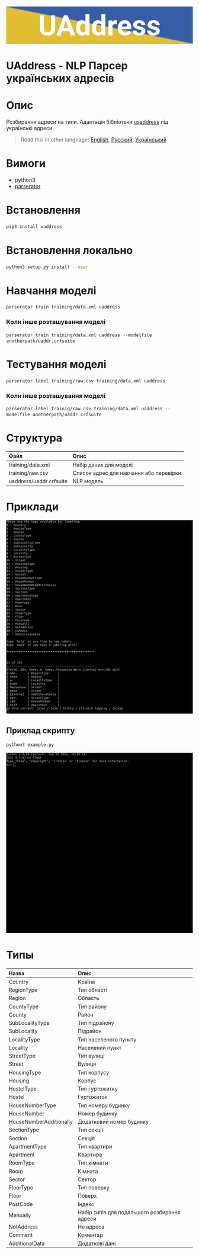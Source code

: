 ![header](doc/header.png)
# UAddress - NLP Парсер українських адресів

# Опис
Розбирання адреси на типи. Адаптація бібліотеки [usaddress](https://github.com/datamade/usaddress) під українські адреси

> Read this in other language: [English](README.en.md), [Русский](README.md), [Український](README.ua.md)

# Вимоги
* python3
* [parserator](https://github.com/martinjack/parserator)

# Встановлення
```sh
pip3 install uaddress
```
# Встановлення локально
```sh
python3 setup.py install --user
```

# Навчання моделі
```shell
parserator train training/data.xml uaddress
```
### Коли інше розташування моделі
```shell
parserator train training/data.xml uaddress --modelfile anotherpath/uaddr.crfsuite
```

# Тестування моделі
```shell
parserator label training/raw.csv training/data.xml uaddress
```
### Коли інше розташування моделі
```shell
parserator label trainig/raw.csv training/data.xml uaddress --modelfile anotherpath/uaddr.crfsuite
```

# Структура
| Файл                      | Опис                                          |
| :-------------            | :-------------                                |
| training/data.xml         | Набір даних для моделі                        |
| training/raw.csv          | Список адрес для навчання або перевірки       |
| uaddress/uaddr.crfsuite   | NLP модель                                    |

# Приклади
![example1](doc/example1.gif)

## Приклад скрипту
```sh 
python3 example.py
```
![example2](doc/example2.gif)

# Типы
| Назва                     | Опис                                          |
| :-------------            | :-------------                                |
| Country                   | Країна                                        |
| RegionType                | Тип області                                   |
| Region                    | Область                                       |
| CountyType                | Тип району                                    |
| County                    | Район                                         |
| SubLocalityType           | Тип підрайону                                 |
| SubLocality               | Підрайон                                      |
| LocalityType              | Тип населеного пункту                         |
| Locality                  | Населений пункт                               |
| StreetType                | Тип вулиці                                    |
| Street                    | Вулиця                                        |
| HousingType               | Тип корпусу                                   |
| Housing                   | Корпус                                        |
| HostelType                | Тип гуртожитку                                |
| Hostel                    | Гуртожиток                                    |
| HouseNumberType           | Тип номеру будинку                            |
| HouseNumber               | Номер будинку                                 |
| HouseNumberAdditionally   | Додатковий номер будинку                      |
| SectionType               | Тип секції                                    |
| Section                   | Секція                                        |
| ApartmentType             | Тип квартири                                  |
| Apartment                 | Квартира                                      |
| RoomType                  | Тип кімнати                                   |
| Room                      | Кімната                                       |
| Sector                    | Сектор                                        |
| FloorType                 | Тип поверху                                   |
| Floor                     | Поверх                                        |
| PostCode                  | Індекс                                        |
| Manually                  | Набір типів для подальшого розбирання адреси  |
| NotAddress                | Не адреса                                     |
| Comment                   | Коментар                                      |
| AdditionalData            | Додаткові дані                                |